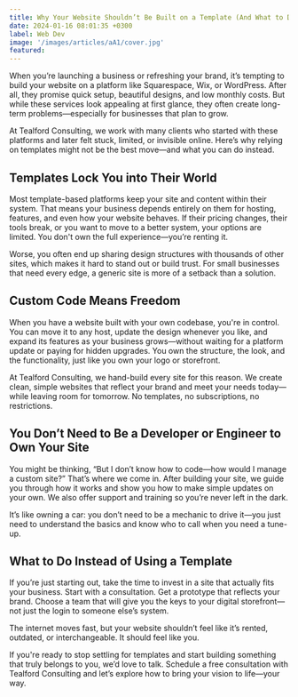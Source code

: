 ```yaml
---
title: Why Your Website Shouldn’t Be Built on a Template (And What to Do Instead)
date: 2024-01-16 08:01:35 +0300
label: Web Dev
image: '/images/articles/aA1/cover.jpg'
featured:
---
```

When you’re launching a business or refreshing your brand, it’s tempting to build your website on a platform like Squarespace, Wix, or WordPress. After all, they promise quick setup, beautiful designs, and low monthly costs. But while these services look appealing at first glance, they often create long-term problems—especially for businesses that plan to grow.

At Tealford Consulting, we work with many clients who started with these platforms and later felt stuck, limited, or invisible online. Here’s why relying on templates might not be the best move—and what you can do instead.

<!-- <div class="gallery-box">
  <div class="gallery">
    <img src="https://via.placeholder.com/1600x1600" loading="lazy" alt="Project">
    <img src="https://via.placeholder.com/1600x1600" loading="lazy" alt="Project">
    <img src="https://via.placeholder.com/1600x1600" loading="lazy" alt="Project">
  </div>
  <em>Gallery / <a href="https://via.placeholder.com/1600x1600" target="_blank">Unsplash</a></em>
</div> -->

## Templates Lock You into Their World

Most template-based platforms keep your site and content within their system. That means your business depends entirely on them for hosting, features, and even how your website behaves. If their pricing changes, their tools break, or you want to move to a better system, your options are limited. You don't own the full experience—you’re renting it.

Worse, you often end up sharing design structures with thousands of other sites, which makes it hard to stand out or build trust. For small businesses that need every edge, a generic site is more of a setback than a solution.

## Custom Code Means Freedom

When you have a website built with your own codebase, you're in control. You can move it to any host, update the design whenever you like, and expand its features as your business grows—without waiting for a platform update or paying for hidden upgrades. You own the structure, the look, and the functionality, just like you own your logo or storefront.

At Tealford Consulting, we hand-build every site for this reason. We create clean, simple websites that reflect your brand and meet your needs today—while leaving room for tomorrow. No templates, no subscriptions, no restrictions.

## You Don’t Need to Be a Developer or Engineer to Own Your Site

You might be thinking, “But I don’t know how to code—how would I manage a custom site?” That’s where we come in. After building your site, we guide you through how it works and show you how to make simple updates on your own. We also offer support and training so you’re never left in the dark.

It’s like owning a car: you don’t need to be a mechanic to drive it—you just need to understand the basics and know who to call when you need a tune-up.

## What to Do Instead of Using a Template

If you’re just starting out, take the time to invest in a site that actually fits your business. Start with a consultation. Get a prototype that reflects your brand. Choose a team that will give you the keys to your digital storefront—not just the login to someone else’s system.

The internet moves fast, but your website shouldn’t feel like it’s rented, outdated, or interchangeable. It should feel like you.

If you're ready to stop settling for templates and start building something that truly belongs to you, we’d love to talk. Schedule a free consultation with Tealford Consulting and let’s explore how to bring your vision to life—your way.